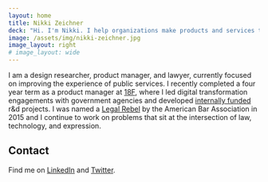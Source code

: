 ```yaml
---
layout: home
title: Nikki Zeichner
deck: "Hi. I'm Nikki. I help organizations make products and services that are human-centered, privacy-minded and grounded in research."
image: /assets/img/nikki-zeichner.jpg
image_layout: right
# image_layout: wide
---
```


I am a design researcher, product manager, and lawyer, currently focused on improving the experience of public services. I recently completed a four year term as a product manager at [18F](https://18f.gsa.gov/), where I led digital transformation engagements with government agencies and developed [internally funded](https://10x.gsa.gov/) r&d projects. I was named a [Legal Rebel](https://www.abajournal.com/legalrebels/article/nikki_zeichner_profile) by the American Bar Association in 2015 and I continue to work on problems that sit at the intersection of law, technology, and expression.

## Contact

Find me on [LinkedIn](https://www.linkedin.com/in/nikki-zeichner-82689412) and [Twitter](https://twitter.com/nikzei).
